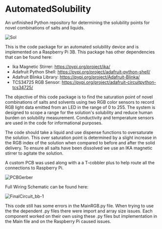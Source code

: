 # AutomatedSolubility
An unfinished Python repository for determining the solubility points for novel combinations of salts and liquids.

![Sol](https://user-images.githubusercontent.com/85246308/121282489-75ab3d80-c88e-11eb-80e2-d352101327a5.jpeg)

This is the code package for an automated solubility device and is implemented on a Raspberry Pi 3B. This package has other dependencies that can be found here:

* Ika Magnetic Stirrer: https://pypi.org/project/ika/
* Adafruit Python Shell: https://pypi.org/project/adafruit-python-shell/
* Adafruit Blinka Library: https://pypi.org/project/Adafruit-Blinka/
* TCS34725 RGB Sensor: https://pypi.org/project/adafruit-circuitpython-tcs34725/

The objective of this code package is to find the saturation point of novel combinations of salts and solvents using two RGB color sensors to record RGB light data
emitted from an LED in the range of 0 to 255. The system is designed to scope a range for the solution's solubility and reduce human burden on solubility
measurement. Conductivity and temperature sensors are used in the code for informational purposes. 

The code should take a liquid and use dispense functions to oversaturate the solution. This over saturation point is determined by a slight increase in the RGB
index of the solution when compared to before and after the solid delivery. To ensure all salts have been dissolved we use an IKA magnetic stirrer to agitate the
solution.  

A custom PCB was used along with a a T-cobbler plus to help route all the connections to Raspberry Pi. 

![PCBGerber](https://user-images.githubusercontent.com/85246308/121282752-e2bed300-c88e-11eb-903e-8b345ee6c7c4.jpg)

Full Wiring Schematic can be found here:


![FinalCircuit_bb-1](https://user-images.githubusercontent.com/85246308/121282812-fa965700-c88e-11eb-90a4-256b31be0332.png)

This code still has some errors in the MainRGB.py file. When trying to use the the dependent .py files there were import and array size issues. Each component
worked on their own using these .py files but implementation in the Main file and on the Raspberry Pi caused issues.
